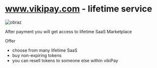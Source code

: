 # www.vikipay.com - lifetime service

![obraz](https://github.com/user-attachments/assets/10228368-bb23-4922-8fcb-417a996bc3f8)


After payment you will get access to lifetime SaaS Marketplace

Offer
+ choose from many lifetime SaaS
+ buy non-expiring tokens
+ you can resell tokens to someone else within vikiPay

